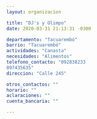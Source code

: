 ```yaml
---
layout: organizacion

title: "DJ's y Olimpo"
date: 2020-03-31 21:13:31 -0300

departamento: "Tacuarembó"
barrio: "Tacuarembó"
actividades: "Canasta"
necesidades: "Alimentos"
telefono_contacto: "092838233
097435635"
direccion: "Calle 245"

otros_contactos: ""
horario: ""
aclaraciones: ""
cuenta_bancaria: ""

---
```


